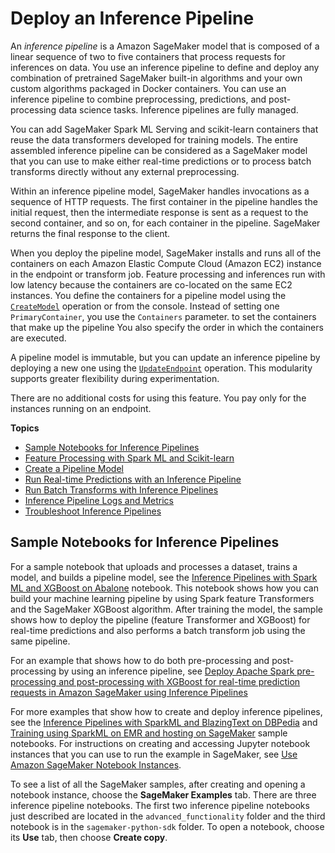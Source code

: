 # Deploy an Inference Pipeline<a name="inference-pipelines"></a>

An *inference pipeline* is a Amazon SageMaker model that is composed of a linear sequence of two to five containers that process requests for inferences on data\. You use an inference pipeline to define and deploy any combination of pretrained SageMaker built\-in algorithms and your own custom algorithms packaged in Docker containers\. You can use an inference pipeline to combine preprocessing, predictions, and post\-processing data science tasks\. Inference pipelines are fully managed\.

You can add SageMaker Spark ML Serving and scikit\-learn containers that reuse the data transformers developed for training models\. The entire assembled inference pipeline can be considered as a SageMaker model that you can use to make either real\-time predictions or to process batch transforms directly without any external preprocessing\. 

Within an inference pipeline model, SageMaker handles invocations as a sequence of HTTP requests\. The first container in the pipeline handles the initial request, then the intermediate response is sent as a request to the second container, and so on, for each container in the pipeline\. SageMaker returns the final response to the client\. 

When you deploy the pipeline model, SageMaker installs and runs all of the containers on each Amazon Elastic Compute Cloud \(Amazon EC2\) instance in the endpoint or transform job\. Feature processing and inferences run with low latency because the containers are co\-located on the same EC2 instances\. You define the containers for a pipeline model using the [ `CreateModel`](https://docs.aws.amazon.com/sagemaker/latest/APIReference/API_CreateModel.html) operation or from the console\. Instead of setting one `PrimaryContainer`, you use the  `Containers` parameter\. to set the containers that make up the pipeline You also specify the order in which the containers are executed\. 

A pipeline model is immutable, but you can update an inference pipeline by deploying a new one using the [ `UpdateEndpoint`](https://docs.aws.amazon.com/sagemaker/latest/APIReference/API_UpdateEndpoint.html) operation\. This modularity supports greater flexibility during experimentation\. 

There are no additional costs for using this feature\. You pay only for the instances running on an endpoint\.

**Topics**
+ [Sample Notebooks for Inference Pipelines](#inference-pipeline-sample-notebooks)
+ [Feature Processing with Spark ML and Scikit\-learn](inference-pipeline-mleap-scikit-learn-containers.md)
+ [Create a Pipeline Model](inference-pipeline-create-console.md)
+ [Run Real\-time Predictions with an Inference Pipeline](inference-pipeline-real-time.md)
+ [Run Batch Transforms with Inference Pipelines](inference-pipeline-batch.md)
+ [Inference Pipeline Logs and Metrics](inference-pipeline-logs-metrics.md)
+ [Troubleshoot Inference Pipelines](inference-pipeline-troubleshoot.md)

## Sample Notebooks for Inference Pipelines<a name="inference-pipeline-sample-notebooks"></a>

For a sample notebook that uploads and processes a dataset, trains a model, and builds a pipeline model, see the [Inference Pipelines with Spark ML and XGBoost on Abalone](https://github.com/awslabs/amazon-sagemaker-examples/tree/master/advanced_functionality/inference_pipeline_sparkml_xgboost_abalone) notebook\. This notebook shows how you can build your machine learning pipeline by using Spark feature Transformers and the SageMaker XGBoost algorithm\. After training the model, the sample shows how to deploy the pipeline \(feature Transformer and XGBoost\) for real\-time predictions and also performs a batch transform job using the same pipeline\. 

For an example that shows how to do both pre\-processing and post\-processing by using an inference pipeline, see [Deploy Apache Spark pre\-processing and post\-processing with XGBoost for real\-time prediction requests in Amazon SageMaker using Inference Pipelines](https://sagemaker-examples.readthedocs.io/en/latest/advanced_functionality/inference_pipeline_sparkml_xgboost_car_evaluation/inference_pipeline_sparkml_xgboost_car_evaluation.html)

For more examples that show how to create and deploy inference pipelines, see the [Inference Pipelines with SparkML and BlazingText on DBPedia](https://github.com/awslabs/amazon-sagemaker-examples/tree/master/advanced_functionality/inference_pipeline_sparkml_blazingtext_dbpedia) and [Training using SparkML on EMR and hosting on SageMaker](https://github.com/awslabs/amazon-sagemaker-examples/tree/master/sagemaker-python-sdk/sparkml_serving_emr_mleap_abalone) sample notebooks\. For instructions on creating and accessing Jupyter notebook instances that you can use to run the example in SageMaker, see [Use Amazon SageMaker Notebook Instances](nbi.md)\. 

To see a list of all the SageMaker samples, after creating and opening a notebook instance, choose the **SageMaker Examples** tab\. There are three inference pipeline notebooks\. The first two inference pipeline notebooks just described are located in the `advanced_functionality` folder and the third notebook is in the `sagemaker-python-sdk` folder\. To open a notebook, choose its **Use** tab, then choose **Create copy**\.